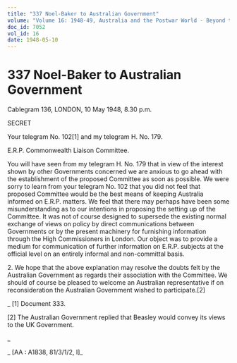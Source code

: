 ```yaml
---
title: "337 Noel-Baker to Australian Government"
volume: "Volume 16: 1948-49, Australia and the Postwar World - Beyond the Region"
doc_id: 7052
vol_id: 16
date: 1948-05-10
---
```


# 337 Noel-Baker to Australian Government

Cablegram 136, LONDON, 10 May 1948, 8.30 p.m.

SECRET

Your telegram No. 102[1] and my telegram H. No. 179.

E.R.P. Commonwealth Liaison Committee.

You will have seen from my telegram H. No. 179 that in view of the interest shown by other Governments concerned we are anxious to go ahead with the establishment of the proposed Committee as soon as possible. We were sorry to learn from your telegram No. 102 that you did not feel that proposed Committee would be the best means of keeping Australia informed on E.R.P. matters. We feel that there may perhaps have been some misunderstanding as to our intentions in proposing the setting up of the Committee. It was not of course designed to supersede the existing normal exchange of views on policy by direct communications between Governments or by the present machinery for furnishing information through the High Commissioners in London. Our object was to provide a medium for communication of further information on E.R.P. subjects at the official level on an entirely informal and non-committal basis.

2\. We hope that the above explanation may resolve the doubts felt by the Australian Government as regards their association with the Committee. We should of course be pleased to welcome an Australian representative if on reconsideration the Australian Government wished to participate.[2]

_ [1] Document 333.

[2] The Australian Government replied that Beasley would convey its views to the UK Government.

_

_ [AA : A1838, 81/3/1/2, I]_
